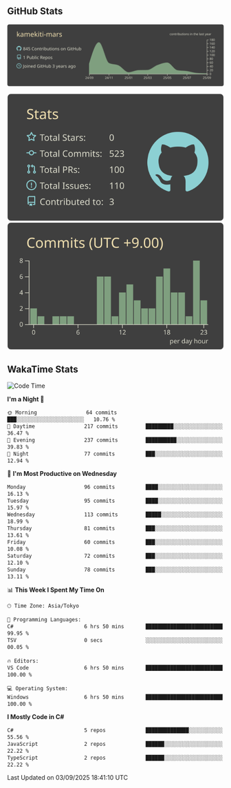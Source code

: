 ## GitHub Stats
[![](https://raw.githubusercontent.com/kamekiti-mars/kamekiti-mars/main/profile-summary-card-output/zenburn/0-profile-details.svg)](https://github.com/vn7n24fzkq/github-profile-summary-cards)
<!-- [![](https://raw.githubusercontent.com/kamekiti-mars/kamekiti-mars/main/profile-summary-card-output/zenburn/1-repos-per-language.svg)](https://github.com/vn7n24fzkq/github-profile-summary-cards) [![](https://raw.githubusercontent.com/kamekiti-mars/kamekiti-mars/main/profile-summary-card-output/zenburn/2-most-commit-language.svg)](https://github.com/vn7n24fzkq/github-profile-summary-cards) -->
[![](https://raw.githubusercontent.com/kamekiti-mars/kamekiti-mars/main/profile-summary-card-output/zenburn/3-stats.svg)](https://github.com/vn7n24fzkq/github-profile-summary-cards) [![](https://raw.githubusercontent.com/kamekiti-mars/kamekiti-mars/main/profile-summary-card-output/zenburn/4-productive-time.svg)](https://github.com/vn7n24fzkq/github-profile-summary-cards)

## WakaTime Stats
<!--START_SECTION:waka-->
![Code Time](http://img.shields.io/badge/Code%20Time-239%20hrs%2019%20mins-blue)

**I'm a Night 🦉** 

```text
🌞 Morning                64 commits          ███░░░░░░░░░░░░░░░░░░░░░░   10.76 % 
🌆 Daytime                217 commits         █████████░░░░░░░░░░░░░░░░   36.47 % 
🌃 Evening                237 commits         ██████████░░░░░░░░░░░░░░░   39.83 % 
🌙 Night                  77 commits          ███░░░░░░░░░░░░░░░░░░░░░░   12.94 % 
```
📅 **I'm Most Productive on Wednesday** 

```text
Monday                   96 commits          ████░░░░░░░░░░░░░░░░░░░░░   16.13 % 
Tuesday                  95 commits          ████░░░░░░░░░░░░░░░░░░░░░   15.97 % 
Wednesday                113 commits         █████░░░░░░░░░░░░░░░░░░░░   18.99 % 
Thursday                 81 commits          ███░░░░░░░░░░░░░░░░░░░░░░   13.61 % 
Friday                   60 commits          ███░░░░░░░░░░░░░░░░░░░░░░   10.08 % 
Saturday                 72 commits          ███░░░░░░░░░░░░░░░░░░░░░░   12.10 % 
Sunday                   78 commits          ███░░░░░░░░░░░░░░░░░░░░░░   13.11 % 
```


📊 **This Week I Spent My Time On** 

```text
🕑︎ Time Zone: Asia/Tokyo

💬 Programming Languages: 
C#                       6 hrs 50 mins       █████████████████████████   99.95 % 
TSV                      0 secs              ░░░░░░░░░░░░░░░░░░░░░░░░░   00.05 % 

🔥 Editors: 
VS Code                  6 hrs 50 mins       █████████████████████████   100.00 % 

💻 Operating System: 
Windows                  6 hrs 50 mins       █████████████████████████   100.00 % 
```

**I Mostly Code in C#** 

```text
C#                       5 repos             ██████████████░░░░░░░░░░░   55.56 % 
JavaScript               2 repos             ██████░░░░░░░░░░░░░░░░░░░   22.22 % 
TypeScript               2 repos             ██████░░░░░░░░░░░░░░░░░░░   22.22 % 
```




 Last Updated on 03/09/2025 18:41:10 UTC
<!--END_SECTION:waka-->
